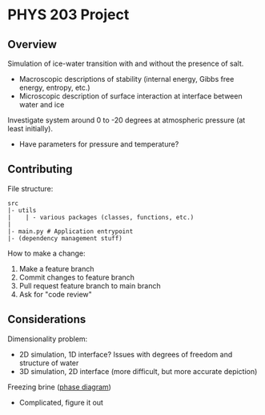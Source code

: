# PHYS 203 Project

## Overview
Simulation of ice-water transition with and without the presence of salt.
- Macroscopic descriptions of stability (internal energy, Gibbs free energy, entropy, etc.)
- Microscopic description of surface interaction at interface between water and ice

Investigate system around 0 to -20 degrees at atmospheric pressure (at least initially).
- Have parameters for pressure and temperature?

## Contributing

File structure:
```
src
|- utils
|    | - various packages (classes, functions, etc.)
|
|- main.py # Application entrypoint
|- (dependency management stuff)
```

How to make a change:
1. Make a feature branch
2. Commit changes to feature branch
3. Pull request feature branch to main branch
4. Ask for "code review"

## Considerations

Dimensionality problem:
- 2D simulation, 1D interface? Issues with degrees of freedom and structure of water
- 3D simulation, 2D interface (more difficult, but more accurate depiction)

Freezing brine ([phase diagram](https://www.tf.uni-kiel.de/matwis/amat/iss/kap_6/illustr/i6_2_2.html))
- Complicated, figure it out 

